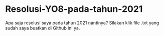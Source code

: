 # Resolusi-YO8-pada-tahun-2021
Apa saja resolusi saya pada tahun 2021 nantinya? Silakan klik file .txt yang sudah saya buatkan di Github ini ya.
